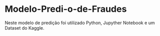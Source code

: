 # Modelo-Predi-o-de-Fraudes
Neste modelo de predição foi utilizado Python, Jupyther Notebook e um Dataset do Kaggle.
